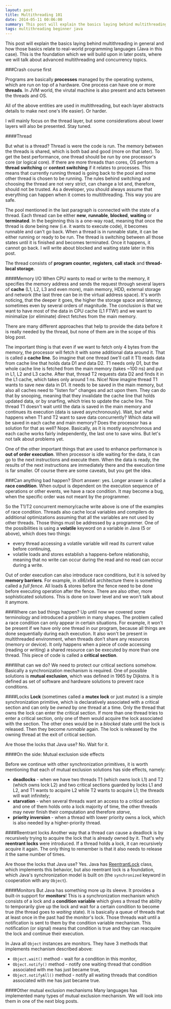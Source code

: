 ```yaml
---
layout: post
title: Multithreading 101
date: 2014-05-11 00:06:00
summary: This post will explain the basics laying behind multithreading in general and how those basics relate to real-world programming languages (Java in this case). This is the foundation which we will build upon in later posts, where we will talk about advanced multithreading and concurrency topics.
tags: multithreading beginner java
---
```


This post will explain the basics laying behind multithreading in general and how those basics relate to real-world programming languages (Java in this case). This is the foundation which we will build upon in later posts, where we will talk about advanced multithreading and concurrency topics.

###Crash course first

Programs are basically **processes** managed by the operating systems, which are run on top of a hardware. One process can have one or more **threads**. In JVM world, the virutal machine is also present and acts between the threads and OS.

All of the above entities are used in multithreading, but each layer abstracts details to make next one's life easier). Or harder.

I will mainly focus on the thread layer, but some considerations about lower layers will also be presented. Stay tuned.

####Thread

But what is a thread? Thread is were the code is run. The memory between the threads is shared, which is both bad and good (more on that later). To get the best performance, one thread should be run by one processor's core (or logical core). If there are more threads than cores, OS perform a **thread switching** or **context switching** if it relates to processes. This means that currently running thread is going back to the pool and some other thread is chosen to be running. The rules behind switching and choosing the thread are not very strict, can change a lot and, therefore, should not be trusted. As a developer, you should always assume that everything can happen when it comes to multithreading. This way you are safe.

The pool mentioned in the last paragraph is connected with the state of a thread. Each thread can be either **new**, **runnable**, **blocked**, **waiting** or **terminated**. In the beginning this is a one-way road, meaning that once the thread is done being new (i.e. it wants to execute code), it becomes runnable and can't go back. When a thread is in runnable state, it can be either running or ready to be run. The thread is switching between all those states until it is finished and becomes terminated. Once it happens, it cannot go back. I will write about blocked and waiting state later in this post.

The thread consists of **program counter**, **registers**, **call stack** and **thread-local storage**.

####Memory I/O
When CPU wants to read or write to the memory, it specifies the memory address and sends the request through several layers of **cache** (L1, L2, L3 and even more), main memory, HDD, external storage and network (the last three can be in the virtual address space). It's worth noticing, that the deeper it goes, the higher the storage space and latency, sometimes even by several orders of magnitude. The conclusion is that we want to have most of the data in CPU cache (L1 FTW!) and we want to minimalize (or eliminate) direct fetches from the main memory.

There are many different approaches that help to provide the data before it is really needed by the thread, but none of them are in the scope of this blog post.

The important thing is that even if we want to fetch only 4 bytes from the memory, the processor will fetch it with some additional data around it. That is called a **cache line**. So imagine that one thread (we'll call it T1) reads data from cache line that holds data D1 and data D2. T1 needs only D1, but the whole cache line is fetched from the main memory (takes ~100 ns) and put in L1, L2 and L3 cache. After that, thread T2 requests data D2 and finds it in the L1 cache, which takes only around 1 ns. Nice! Now imagine thread T1 wants to save new data in D1. It needs to be saved in the main memory, but also all caches need to "listen for" changes and act upon them. They can do that by snooping, meaning that they invalidate the cache line that holds updated data, or by snarfing, which tries to update the cache line. The thread T1 doesn't wait until the data is saved in the main memory and continues its execution (data is saved asynchronously). Wait, but what happens when T1 and T2 want to save data concurrently? Which data will be saved in each cache and main memory? Does the processor has a solution for that as well? Nope. Basically, as it is mostly asynchronous and each cache works fairly independently, the last one to save wins. But let's not talk about problems yet.

One of the other important things that are used to enhance performance is **out of order execution**. When processor is idle waiting for the data, it can go to the next instructions and execute them. When the data is ready, the results of the next instructions are immediately there and the execution time is far smaller. Of course there are some caveats, but you get the idea.

###Can anything bad happen?
Short answer: yes. Longer answer is called a **race condition**. When output is dependent on the execution sequence of operations or other events, we have a race condition. It may become a bug, when the specific order was not meant by the programmer.

So the T1/T2 concurrent memory/cache write above is one of the examples of race condition. Threads also cache local variables and compilers do additional optimizations assuming that all the variables are not used by other threads. Those things must be addressed by a programmer. One of the possibilities is using a **volatile** keyword on a variable in Java (5 or above), which does two things:

- every thread accessing a volatile variable will read its current value before continuing,
- volatile loads and stores establish a happens-before relationship, meaning that no write can occur during the read and no read can occur during a write.

Out of order execution can also introduce race conditions, but it is solved by **memory barriers**. For example, in x86/x64 architecture there is something called a *full fence*. All loads & stores before the fence need to be done before executing operation after the fence. There are also other, more sophisticated solutions. This is done on lower level and we won't talk about it anymore.

###Where can bad things happen?
Up until now we covered some terminology and introduced a problem in many shapes. The problem called a race condition can only appear in certain situations. For example, it won't be present if we have only one thread in our program, because all things are done sequentially during each execution. It also won't be present in multithreaded environment, when threads don't share any resources (memory or device). It only happens when a piece of code accessing (reading or writing) a shared resource can be executed by more than one thread. This piece of code is called a **critical section**.

###What can we do?
We need to protect our critical sections somehow. Basically a synchronization mechanism is required. One of possible solutions is **mutual exclusion**, which was defined in 1965 by Dijkstra. It is defined as set of software and hardware solutions to prevent race conditions.

####Locks
**Lock** (sometimes called a **mutex lock** or just *mutex*) is a simple synchronization primitive, which is declaratively associated with a critical section and can only be *owned* by one thread at a time. Only the thread that owns the lock can enter the critical section. If more than one thread tries to enter a critical section, only one of them would acquire the lock associated with the section. The other ones would be in a *blocked* state until the lock is released. Then they become *runnable* again. The lock is released by the owning thread at the exit of critical section.

Are those the locks that Java use? No. Wait for it.

####On the side: Mutual exclusion side effects

Before we continue with other synchronization primitives, it is worth mentioning that each of mutual exclusion solutions has side effects, namely:

- **deadlocks** - when we have two threads T1 (which owns lock L1) and T2 (which owns lock L2) and two critical sections guarded by locks L1 and L2, and T1 wants to acquire L2 while T2 wants to acquire L1; the threads will wait infinitely;
- **starvation** - when several threads want an access to a critical section and one of them holds onto a lock majority of time, the other threads may never finish their computation and therefore *starve*,
- **priority inversion** - when a thread with lower priority owns a lock, which is also needed by a higher-priority thread.

####Reentrant locks
Another way that a thread can cause a deadlock is by recursively trying to acquire the lock that is already owned by it. That's why **reentrant locks** were introduced. If a thread holds a lock, it can recursively acquire it again. The only thing to remember is that it also needs to release it the same number of times.

Are those the locks that Java use? Yes. Java has [ReentrantLock](http://docs.oracle.com/javase/7/docs/api/java/util/concurrent/locks/ReentrantLock.html) class, which implements this behavior, but also reentrant lock is a foundation, which Java's synchronization model is built on (the `synchronized` keyword in cooperation with any `Object`).

####Monitors
But Java has something more up its sleeve. It provides a built-in support for **monitors**! This is a synchronization mechanism which consists of a lock and a **condition variable** which gives a thread the ability to temporarily give up the lock and wait for a certain condition to become true (the thread goes to *waiting* state). It is basically a queue of threads that at least once in the past had the monitor's lock. Those threads wait until a notification is sent to them by the condition variable mechanism. This notification (or signal) means that condition is true and they can reacquire the lock and continue their execution.

In Java all `Object` instances are monitors. They have 3 methods that implements mechanism described above:

- `Object.wait()` method - wait for a condition in this monitor,
- `Object.notify()` method - notify one waiting thread that condition associated with me has just became true,
- `Object.notifyAll()` method - notify all waiting threads that condition associated with me has just became true.

####Other mutual exclusion mechanisms
Many languages has implemented many types of mutual exclusion mechanism. We will look into them in one of the next blog posts.
